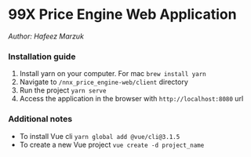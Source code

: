 # 99X Price Engine Web Application
*Author: Hafeez Marzuk*

### Installation guide

1. Install yarn on your computer. For mac `brew install yarn`
2. Navigate to `/nnx_price_engine-web/client` directory
3. Run the project `yarn serve`
4. Access the application in the browser with `http://localhost:8080` url

### Additional notes
- To install Vue cli `yarn global add @vue/cli@3.1.5`
- To create a new Vue project `vue create -d project_name`
